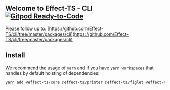 ## Welcome to Effect-TS - CLI [![Gitpod Ready-to-Code](https://img.shields.io/badge/Gitpod-ready--to--code-908a85?logo=gitpod)](https://gitpod.io/#https://github.com/Effect-TS/cli)

Please follow up to: [https://github.com/Effect-TS/cli/tree/master/packages/cli](https://github.com/Effect-TS/cli/tree/master/packages/cli)

## Install

We recommend the usage of `yarn` and if you have `yarn workspaces` that handles by default hoisting of dependencies:

```sh
yarn add @effect-ts/core @effect-ts/printer @effect-ts/figlet @effect-ts/cli
```
